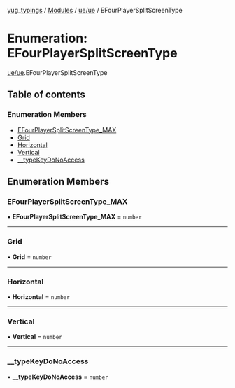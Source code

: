 [yug_typings](../README.md) / [Modules](../modules.md) / [ue/ue](../modules/ue_ue.md) / EFourPlayerSplitScreenType

# Enumeration: EFourPlayerSplitScreenType

[ue/ue](../modules/ue_ue.md).EFourPlayerSplitScreenType

## Table of contents

### Enumeration Members

- [EFourPlayerSplitScreenType\_MAX](ue_ue.EFourPlayerSplitScreenType.md#efourplayersplitscreentype_max)
- [Grid](ue_ue.EFourPlayerSplitScreenType.md#grid)
- [Horizontal](ue_ue.EFourPlayerSplitScreenType.md#horizontal)
- [Vertical](ue_ue.EFourPlayerSplitScreenType.md#vertical)
- [\_\_typeKeyDoNoAccess](ue_ue.EFourPlayerSplitScreenType.md#__typekeydonoaccess)

## Enumeration Members

### EFourPlayerSplitScreenType\_MAX

• **EFourPlayerSplitScreenType\_MAX** = `number`

___

### Grid

• **Grid** = `number`

___

### Horizontal

• **Horizontal** = `number`

___

### Vertical

• **Vertical** = `number`

___

### \_\_typeKeyDoNoAccess

• **\_\_typeKeyDoNoAccess** = `number`
